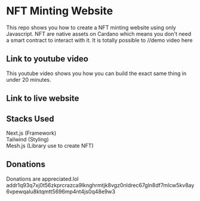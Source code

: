 # NFT Minting Website
This repo shows you how to create a NFT minting website using only Javascript. NFT are native assets on Cardano which means you don't need a smart contract to interact with it. It is totally possible to 
//demo video here



## Link to youtube video 
This youtube video shows you how you can build the exact same thing in under 20 minutes. 

## Link to live website 

## Stacks Used
Next.js  (Framework) <br />
Tailwind (Styling) <br />
Mesh.js  (Library use to create NFT)

## Donations
Donations are appreciated.lol 
addr1q93q7xj0t56zkprcrazca9lknghrmtjk8vgz0nldrec67gln8df7mlcw5kv8ay6vpewqalu8ktqmtt5696mp4nt4js0q48e9w3
